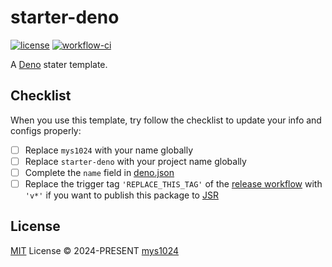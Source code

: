 # starter-deno

[![license](https://img.shields.io/github/license/mys1024/starter-deno?&style=flat-square)](./LICENSE)
[![workflow-ci](https://img.shields.io/github/actions/workflow/status/mys1024/starter-deno/ci.yml?label=CI&&style=flat-square)](https://github.com/mys1024/starter-deno/actions/workflows/ci.yml)

A [Deno](https://deno.com/) stater template.

## Checklist

When you use this template, try follow the checklist to update your info and configs properly:

- [ ] Replace `mys1024` with your name globally
- [ ] Replace `starter-deno` with your project name globally
- [ ] Complete the `name` field in [deno.json](deno.json)
- [ ] Replace the trigger tag `'REPLACE_THIS_TAG'` of the [release workflow](.github/workflows/release.yml) with `'v*'` if you want to publish this package to [JSR](https://jsr.io)

## License

[MIT](./LICENSE) License &copy; 2024-PRESENT [mys1024](https://github.com/mys1024)
